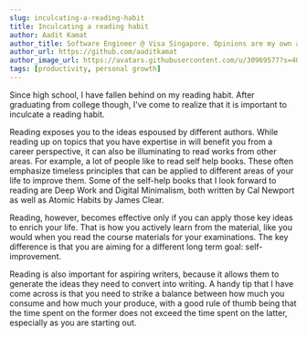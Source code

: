 ```yaml
---
slug: inculcating-a-reading-habit
title: Inculcating a reading habit
author: Aadit Kamat
author_title: Software Engineer @ Visa Singapore. Opinions are my own and not the views of my employer.
author_url: https://github.com/aaditkamat
author_image_url: https://avatars.githubusercontent.com/u/30969577?s=400&u=9558fc3557d79c88a7080034fe8c22654aca2e4d&v=4
tags: [productivity, personal growth]
---
```


Since high school, I have fallen behind on my reading habit. After graduating from college though, I've come to realize that it is important to inculcate a reading habit.

Reading exposes you to the ideas espoused by different authors. While reading up on topics that you have expertise in will benefit you from a career perspective, it can also be illuminating to read works from other areas. For example, a lot of people like to read self help books. These often emphasize timeless principles that can be applied to different areas of your life to improve them. Some of the self-help books that I look forward to reading are Deep Work and Digital Minimalism, both written by Cal Newport as well as Atomic Habits by James Clear.

Reading, however, becomes effective only if you can apply those key ideas to enrich your life. That is how you actively learn from the material, like you would when you read the course materials for your examinations. The key difference is that you are aiming for a different long term goal: self-improvement.

Reading is also important for aspiring writers, because it allows them to generate the ideas they need to convert into writing. A handy tip that I have come across is that you need to strike a balance between how much you consume and how much your produce, with a good rule of thumb being that the time spent on the former does not exceed the time spent on the latter, especially as you are starting out.

